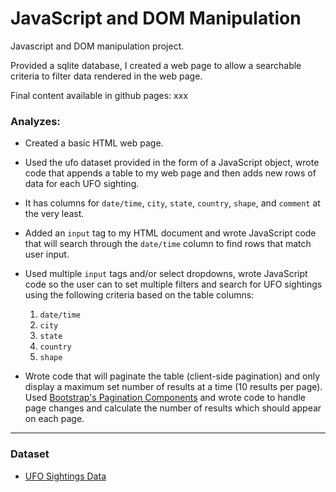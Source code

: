 #  JavaScript and DOM Manipulation

Javascript and DOM manipulation project.


Provided a sqlite database, I created a web page to allow a searchable criteria to filter data rendered in the web page.


Final content available in github pages: xxx


### Analyzes:

* Created a basic HTML web page.

* Used the ufo dataset provided in the form of a JavaScript object, wrote code that appends a table to my web page and then adds new rows of data for each UFO sighting.

* It has columns for `date/time`, `city`, `state`, `country`, `shape`, and `comment` at the very least.

* Added an `input` tag to my HTML document and wrote JavaScript code that will search through the `date/time` column to find rows that match user input.

* Used multiple `input` tags and/or select dropdowns, wrote JavaScript code so the user can to set multiple filters and search for UFO sightings using the following criteria based on the table columns: 

  1. `date/time`
  2. `city`
  3. `state`
  4. `country`
  5. `shape`

* Wrote code that will paginate the table (client-side pagination) and only display a maximum set number of results at a time (10 results per page). Used [Bootstrap's Pagination Components](http://getbootstrap.com/components/#pagination) and wrote code to handle page changes and calculate the number of results which should appear on each page. 

- - -

### Dataset

* [UFO Sightings Data](Data/data.js)



